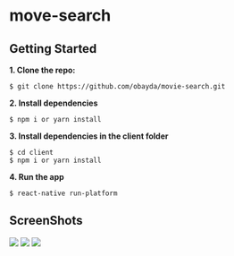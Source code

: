 # move-search

## Getting Started

**1. Clone the repo:**

`$ git clone https://github.com/obayda/movie-search.git`

**2. Install dependencies**

```
$ npm i or yarn install
```

**3. Install dependencies in the client folder**

```
$ cd client
$ npm i or yarn install
```

**4. Run the app**

`$ react-native run-platform`

## ScreenShots

![](https://www2.0zz0.com/2019/07/11/18/129874657.png)
![](https://www2.0zz0.com/2019/07/11/18/175925003.png)
![](https://www2.0zz0.com/2019/07/11/18/739735859.png)
